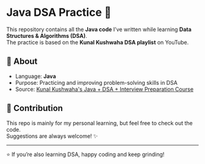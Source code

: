 # Java DSA Practice 🚀

This repository contains all the **Java code** I’ve written while learning **Data Structures & Algorithms (DSA)**.  
The practice is based on the **Kunal Kushwaha DSA playlist** on YouTube.

## 📌 About
- Language: **Java**
- Purpose: Practicing and improving problem-solving skills in DSA
- Source: [Kunal Kushwaha's Java + DSA + Interview Preparation Course](https://www.youtube.com/playlist?list=PL9gnSGHSqcnr_DxHsP7AW9ftq0AtAyYqJ)

## 🤝 Contribution
This repo is mainly for my personal learning, but feel free to check out the code.  
Suggestions are always welcome! ✨

---
⭐ If you’re also learning DSA, happy coding and keep grinding!
